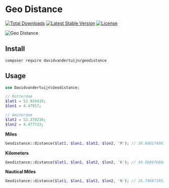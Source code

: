 # Geo Distance

<a href="https://packagist.org/packages/davidvandertuijn/geodistance"><img src="https://poser.pugx.org/davidvandertuijn/geodistance/d/total.svg" alt="Total Downloads"></a>
<a href="https://packagist.org/packages/davidvandertuijn/geodistance"><img src="https://poser.pugx.org/davidvandertuijn/geodistance/v/stable.svg" alt="Latest Stable Version"></a>
<a href="https://packagist.org/packages/davidvandertuijn/geodistance"><img src="https://poser.pugx.org/davidvandertuijn/geodistance/license.svg" alt="License"></a>

![Geo Distance](https://cdn.davidvandertuijn.nl/github/geodistance.png)

## Install

```
composer require davidvandertuijn/geodistance
```
## Usage

```php
use Davidvandertuijn\Geodistance;
```

```php
// Rotterdam
$lat1 = 51.924419;
$lon1 = 4.47917;
```

```php
// Amsterdam
$lat2 = 52.370216;
$lon2 = 4.477733;
```

**Miles**
```php
Geodistance::distance($lat1, $lon1, $lat2, $lon2, 'M'); // 30.800174981173
```

**Kilometers**
```php
Geodistance::distance($lat1, $lon1, $lat2, $lon2, 'K'); // 49.568076804901
```

**Nautical Miles**
```php
Geodistance::distance($lat1, $lon1, $lat2, $lon2, 'N'); // 26.746871953651
```
